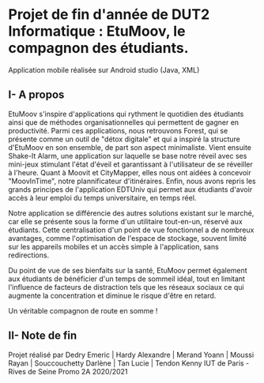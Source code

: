 # Projet de fin d'année de DUT2 Informatique : EtuMoov, le compagnon des étudiants.
Application mobile réalisée sur Android studio (Java, XML)
##  I- A  propos
EtuMoov s'inspire d'applications qui rythment le quotidien des étudiants ainsi que de méthodes organisationnelles qui permettent de gagner en productivité.
Parmi ces applications, nous retrouvons Forest, qui se présente comme un outil de "détox digitale" et qui a inspiré la structure d'EtuMoov en son ensemble, de part son aspect minimaliste.
Vient ensuite Shake-It Alarm, une application sur laquelle se base notre réveil avec ses mini-jeux stimulant l'état d'éveil et garantissant à l'utilisateur de se réveiller à l'heure. 
Quant à Moovit et CityMapper, elles nous ont aidées à concevoir "MoovInTime", notre plannificateur d'itinéraires. Enfin, nous avons repris les grands principes de l'application EDTUniv qui permet aux étudiants d'avoir accès à leur emploi du temps universitaire, en temps réel.

Notre application se différencie des autres solutions existant sur le marché, car elle se présente sous la forme d'un utilitaire tout-en-un, réservé aux étudiants. Cette centralisation d'un point de vue fonctionnel a de nombreux avantages, comme l'optimisation de l'espace de stockage, souvent limité sur les appareils mobiles et un accès simple à l'application, sans redirections.

Du point de vue de ses bienfaits sur la santé, EtuMoov permet également aux étudiants de bénéficier d'un temps de sommeil idéal, tout en limitant l'influence de facteurs de distraction tels que les réseaux sociaux ce qui augmente la concentration et diminue le risque d'être en retard.

Un véritable compagnon de route en somme ! 

## II- Note de fin
Projet réalisé par Dedry Emeric | Hardy Alexandre | Merand Yoann | Moussi Rayan | Souccouchetty Darlène | Tan Lucie | Tendon Kenny
IUT de Paris - Rives de Seine Promo 2A 2020/2021
